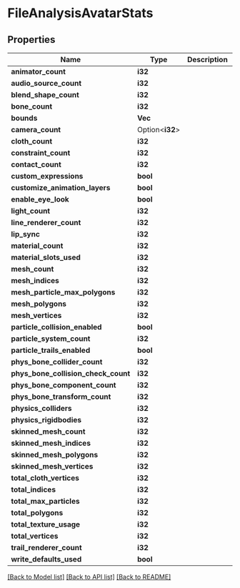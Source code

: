 # FileAnalysisAvatarStats

## Properties

Name | Type | Description | Notes
------------ | ------------- | ------------- | -------------
**animator_count** | **i32** |  | 
**audio_source_count** | **i32** |  | 
**blend_shape_count** | **i32** |  | 
**bone_count** | **i32** |  | 
**bounds** | **Vec<f64>** |  | 
**camera_count** | Option<**i32**> |  | [optional]
**cloth_count** | **i32** |  | 
**constraint_count** | **i32** |  | 
**contact_count** | **i32** |  | 
**custom_expressions** | **bool** |  | 
**customize_animation_layers** | **bool** |  | 
**enable_eye_look** | **bool** |  | 
**light_count** | **i32** |  | 
**line_renderer_count** | **i32** |  | 
**lip_sync** | **i32** |  | 
**material_count** | **i32** |  | 
**material_slots_used** | **i32** |  | 
**mesh_count** | **i32** |  | 
**mesh_indices** | **i32** |  | 
**mesh_particle_max_polygons** | **i32** |  | 
**mesh_polygons** | **i32** |  | 
**mesh_vertices** | **i32** |  | 
**particle_collision_enabled** | **bool** |  | 
**particle_system_count** | **i32** |  | 
**particle_trails_enabled** | **bool** |  | 
**phys_bone_collider_count** | **i32** |  | 
**phys_bone_collision_check_count** | **i32** |  | 
**phys_bone_component_count** | **i32** |  | 
**phys_bone_transform_count** | **i32** |  | 
**physics_colliders** | **i32** |  | 
**physics_rigidbodies** | **i32** |  | 
**skinned_mesh_count** | **i32** |  | 
**skinned_mesh_indices** | **i32** |  | 
**skinned_mesh_polygons** | **i32** |  | 
**skinned_mesh_vertices** | **i32** |  | 
**total_cloth_vertices** | **i32** |  | 
**total_indices** | **i32** |  | 
**total_max_particles** | **i32** |  | 
**total_polygons** | **i32** |  | 
**total_texture_usage** | **i32** |  | 
**total_vertices** | **i32** |  | 
**trail_renderer_count** | **i32** |  | 
**write_defaults_used** | **bool** |  | 

[[Back to Model list]](../README.md#documentation-for-models) [[Back to API list]](../README.md#documentation-for-api-endpoints) [[Back to README]](../README.md)



